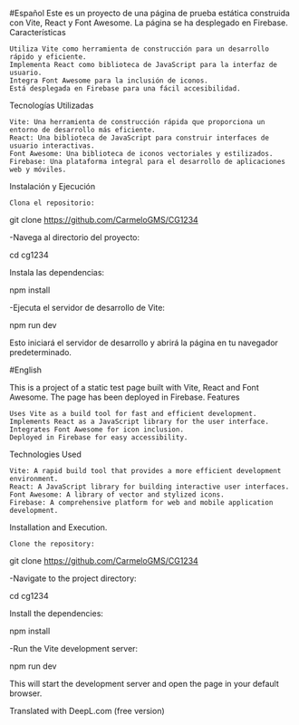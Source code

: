 #Español
Este es un proyecto de una página de prueba estática construida con Vite, React y Font Awesome. La página se ha desplegado en Firebase.
Características

    Utiliza Vite como herramienta de construcción para un desarrollo rápido y eficiente.
    Implementa React como biblioteca de JavaScript para la interfaz de usuario.
    Integra Font Awesome para la inclusión de iconos.
    Está desplegada en Firebase para una fácil accesibilidad.

Tecnologías Utilizadas

    Vite: Una herramienta de construcción rápida que proporciona un entorno de desarrollo más eficiente.
    React: Una biblioteca de JavaScript para construir interfaces de usuario interactivas.
    Font Awesome: Una biblioteca de iconos vectoriales y estilizados.
    Firebase: Una plataforma integral para el desarrollo de aplicaciones web y móviles.

Instalación y Ejecución

    Clona el repositorio:

git clone https://github.com/CarmeloGMS/CG1234

-Navega al directorio del proyecto:

cd cg1234

Instala las dependencias:

npm install

-Ejecuta el servidor de desarrollo de Vite:

npm run dev

Esto iniciará el servidor de desarrollo y abrirá la página en tu navegador predeterminado.

#English

This is a project of a static test page built with Vite, React and Font Awesome. The page has been deployed in Firebase.
Features

    Uses Vite as a build tool for fast and efficient development.
    Implements React as a JavaScript library for the user interface.
    Integrates Font Awesome for icon inclusion.
    Deployed in Firebase for easy accessibility.

Technologies Used

    Vite: A rapid build tool that provides a more efficient development environment.
    React: A JavaScript library for building interactive user interfaces.
    Font Awesome: A library of vector and stylized icons.
    Firebase: A comprehensive platform for web and mobile application development.

Installation and Execution.

    Clone the repository:

git clone https://github.com/CarmeloGMS/CG1234

-Navigate to the project directory:

cd cg1234

Install the dependencies:

npm install

-Run the Vite development server:

npm run dev

This will start the development server and open the page in your default browser.

Translated with DeepL.com (free version)
